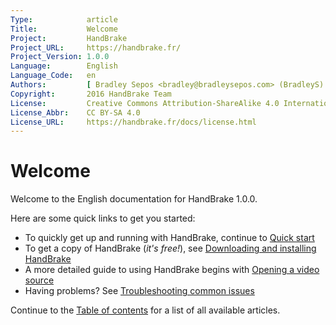 ```yaml
---
Type:            article
Title:           Welcome
Project:         HandBrake
Project_URL:     https://handbrake.fr/
Project_Version: 1.0.0
Language:        English
Language_Code:   en
Authors:         [ Bradley Sepos <bradley@bradleysepos.com> (BradleyS) ]
Copyright:       2016 HandBrake Team
License:         Creative Commons Attribution-ShareAlike 4.0 International
License_Abbr:    CC BY-SA 4.0
License_URL:     https://handbrake.fr/docs/license.html
---
```


Welcome
=======

Welcome to the English documentation for HandBrake 1.0.0.

Here are some quick links to get you started:

- To quickly get up and running with HandBrake, continue to [Quick start](introduction/quick-start.html)
- To get a copy of HandBrake (*it's free!*), see [Downloading and installing HandBrake](get-handbrake/download-and-install.html)
- A more detailed guide to using HandBrake begins with [Opening a video source](workflow/open-video-source.html)
- Having problems? See [Troubleshooting common issues](help/troubleshooting-common-issues.html)

Continue to the [Table of contents](table-of-contents.html) for a list of all available articles.
